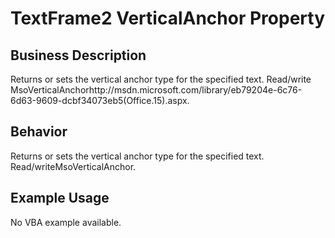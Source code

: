 # TextFrame2 VerticalAnchor Property

## Business Description
Returns or sets the vertical anchor type for the specified text. Read/write MsoVerticalAnchorhttp://msdn.microsoft.com/library/eb79204e-6c76-6d63-9609-dcbf34073eb5(Office.15).aspx.

## Behavior
Returns or sets the vertical anchor type for the specified text. Read/writeMsoVerticalAnchor.

## Example Usage
No VBA example available.